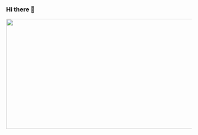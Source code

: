 ### Hi there 👋

<div align="center">
  <img src="[https://media.giphy.com/media/3osxYc2axjCJNsCXyE/giphy.gif](https://media.giphy.com/media/S8g9YqOKTN5G8DPvBo/giphy.gif)" width="600" height="300"/>
</div>


